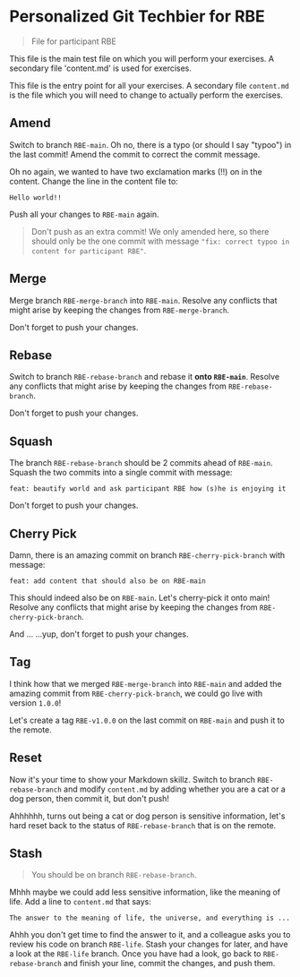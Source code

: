 # Personalized Git Techbier for RBE

> File for participant RBE

This file is the main test file on which you will perform your exercises. A
secondary file 'content.md' is used for  exercises.

This file is the entry point for all your exercises. A secondary file
`content.md` is the file which you will need to change to actually perform the
exercises.

## Amend

Switch to branch `RBE-main`. Oh no, there is a typo (or should I say "typoo") in
the last commit! Amend the commit to correct the commit message.

Oh no again, we wanted to have two exclamation marks (!!) on in the content.
Change the line in the content file to:

```
Hello world!!
```

Push all your changes to `RBE-main` again.

> Don't push as an extra commit! We only amended here, so there should only be
> the one commit with message
> `"fix: correct typoo in content for participant RBE"`.

## Merge

Merge branch `RBE-merge-branch` into `RBE-main`. Resolve any conflicts that might arise
by keeping the changes from `RBE-merge-branch`.

Don't forget to push your changes.

## Rebase

Switch to branch `RBE-rebase-branch` and rebase it **onto `RBE-main`**. Resolve any
conflicts that might arise by keeping the changes from `RBE-rebase-branch`.

Don't forget to push your changes.

## Squash

The branch `RBE-rebase-branch` should be 2 commits ahead of `RBE-main`. Squash the two
commits into a single commit with message:

```
feat: beautify world and ask participant RBE how (s)he is enjoying it
```

Don't forget to push your changes.

## Cherry Pick

Damn, there is an amazing commit on branch `RBE-cherry-pick-branch` with message:

```
feat: add content that should also be on RBE-main
```

This should indeed also be on `RBE-main`. Let's cherry-pick it onto main! Resolve
any conflicts that might arise by keeping the changes from `RBE-cherry-pick-branch`.

And ...
...yup, don't forget to push your changes.

## Tag

I think how that we merged `RBE-merge-branch` into `RBE-main` and added the amazing
commit from `RBE-cherry-pick-branch`, we could go live with version `1.0.0`!

Let's create a tag `RBE-v1.0.0` on the last commit on `RBE-main` and push it to the
remote.

## Reset

Now it's your time to show your Markdown skillz. Switch to branch `RBE-rebase-branch`
and modify `content.md` by adding whether you are a cat or a dog person, then
commit it, but don't push!

Ahhhhhh, turns out being a cat or dog person is sensitive information, let's
hard reset back to the status of `RBE-rebase-branch` that is on the remote.

## Stash

> You should be on branch `RBE-rebase-branch`.

Mhhh maybe we could add less sensitive information, like the meaning of life.
Add a line to `content.md` that says:

```
The answer to the meaning of life, the universe, and everything is ...
```

Ahhh you don't get time to find the answer to it, and a colleague asks you to
review his code on branch `RBE-life`. Stash your changes for later, and have a
look at the `RBE-life` branch. Once you have had a look, go back to
`RBE-rebase-branch` and finish your line, commit the changes, and push them.
